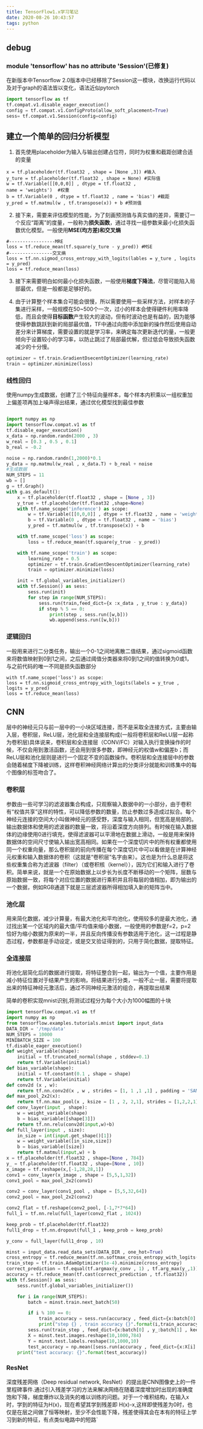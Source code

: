 ```yaml
---
title: TensorFlow1.x学习笔记
date: 2020-08-26 10:43:57
tags: python
---
```


## debug

### module 'tensorflow' has no attribute 'Session'(已修复)

在新版本中Tensorflow 2.0版本中已经移除了Session这一模块，改换运行代码以及对于graph的语法皆以变化，语法近似pytorch

``` python
import tensorflow as tf
tf.compat.v1.disable_eager_execution()
config = tf.compat.v1.ConfigProto(allow_soft_placement=True)
sess= tf.compat.v1.Session(config=config)
```

## 建立一个简单的回归分析模型

1. 首先使用placeholder为输入与输出创建占位符，同时为权重和截距创建合适的变量

``` pyhton
x = tf.placeholder(tf.float32 , shape = [None ,3]) #输入
y_ture = tf.placeholder(tf.float32 , shape = None) #实际值
w = tf.Variable([[0,0,0]] , dtype = tf.float32 , 
name = 'weights')  #权重
b = tf.Variable(0 , dtype = tf.float32 , name = 'bias') #截距
y_pred = tf.matmul(w , tf.transpose(x)) + b #预测值
```

2. 接下来，需要来评估模型的性能，为了刻画预测值与真实值的差异，需要订一个反应“距离”的度量，一般称为**损失函数**，通过寻找一组参数来最小化损失函数优化模型。一般使用**MSE(均方差)和交叉熵**

``` pyhton
#-----------------MRE
loss = tf.reduce_mean(tf.square(y_ture - y_pred)) #MSE
#----------------交叉熵
loss = tf.nn.sigmod_cross_entropy_with_logits(lables = y_ture , logits = y_pred)
loss = tf.reduce_mean(loss)
```

3. 接下来需要明白如何最小化损失函数，一般使用**梯度下降法**，尽管可能陷入局部最优，但是一般都是足够好的。

4. 由于计算整个样本集合可能会很慢，所以需要使用一些采样方法，对样本的子集进行采样，一般规模在50~500个一次，过小的样本会使得硬件利用率降低，而且会使得**目标函数**产生较大的波动，但有时波动也是有益的，因为能够使得参数跳跃到新的局部最优值，TF中通过向图中添加新的操作然后使用自动差分来计算梯度，需要设置的就是学习率，来确定每次更新迭代的量，一般更倾向于设置较小的学习率，以防止跳过了局部最优解，但过低会导致损失函数减少的十分慢。

``` python
optimizer = tf.train.GradientDsecentOptimizer(learning_rate)
train = optimizer.minimize(loss)
```

### 线性回归

使用numpy生成数据，创建了三个特征向量样本，每个样本内积乘以一组权重加上偏差项再加上噪声得出结果，通过优化模型找到最佳参数

``` python

import numpy as np
import tensorflow.compat.v1 as tf
tf.disable_eager_execution()
x_data = np.random.randn(2000 , 3)
w_real = [0.3 , 0.5 , 0.1]
b_real = -0.2

noise = np.random.randn(1,2000)*0.1
y_data = np.matmul(w_real , x_data.T) + b_real + noise
#生成数据
NUM_STEPS = 11
wb = []
g = tf.Graph()
with g.as_default():
    x = tf.placeholder(tf.float32 , shape = [None , 3])
    y_true = tf.placeholder(tf.float32 ,shape=None)
    with tf.name_scope('inference') as scope:
        w = tf.Variable([[0,0,0]] , dtype = tf.float32 , name = 'weights')
        b = tf.Variable(0 , dtype = tf.float32 , name = 'bias')
        y_pred = tf.matmul(w , tf.transpose(x)) + b

    with tf.name_scope('loss') as scope:
        loss = tf.reduce_mean(tf.square(y_true - y_pred))

    with tf.name_scope('train') as scope:
        learning_rate = 0.5
        optimizer = tf.train.GradientDescentOptimizer(learning_rate)
        train = optimizer.minimize(loss)

    init = tf.global_variables_initializer()
    with tf.Session() as sess:
        sess.run(init)
        for step in range(NUM_STEPS):
            sess.run(train,feed_dict={x :x_data , y_true : y_data})
            if step % 5 == 0:
                print(step , sess.run([w,b]))
                wb.append(sess.run([w,b]))
```

### 逻辑回归

一般用来进行二分类任务，输出一个0-1之间地离散二值结果，通过sigmoid函数来将数值映射到0到1之间，之后通过阈值分类器来将0到1之间的值转换为0或1，与之前代码的唯一不同是损失函数部分

``` pyhton
with tf.name_scope('loss') as scope:
loss = tf.nn.sigmoid_cross_entropy_with_logits(labels = y_true , logits = y_pred)
loss = tf.reduce_mean(loss)
```

## CNN

层中的神经元只与前一层中的一小块区域连接，而不是采取全连接方式，主要由输入层，卷积层，ReLU层，池化层和全连接层构成(一般将卷积层和ReLU层一起称为卷积层)具体说来，卷积层和全连接层（CONV/FC）对输入执行变换操作的时候，不仅会用到激活函数，还会用到很多参数，即神经元的权值w和偏差b；而ReLU层和池化层则是进行一个固定不变的函数操作。卷积层和全连接层中的参数会随着梯度下降被训练，这样卷积神经网络计算出的分类评分就能和训练集中的每个图像的标签吻合了。

### 卷积层

参数由一些可学习的滤波器集合构成，只观察输入数据中的一小部分，由于卷积有“权值共享”这样的特性，可以降低参数的数量，防止参数过多造成过拟合。每个神经元连接的空间大小叫做神经元的感受野，深度与输入相同，但宽高是局部的。输出数据体和使用的滤波器的数量一致，将沿着深度方向排列。有时候在输入数据体的边缘使用0进行填充，使得滤波器可以平滑地在数据上滑动，一般是用来保持数据体的空间尺寸使输入输出宽高相同。如果在一个深度切片中的所有权重都使用同一个权重向量，那么卷积层的前向传播在每个深度切片中可以看做是在计算神经元权重和输入数据体的卷积（这就是“卷积层”名字由来）。这也是为什么总是将这些权重集合称为滤波器（filter）（或卷积核（kernel）），因为它们和输入进行了卷积。简单来说，就是一个在原始数据上以步长为长度不断移动的一个矩阵，层数与原始数据一致，将每个对应位置的数据进行乘积并且将每层的值相加，即为输出的一个数据，例如RGB通道下就是三层滤波器所得相加填入新的矩阵当中。

### 池化层

用来简化数据，减少计算量，有最大池化和平均池化，使用较多的是最大池化，通过找出某一个区域内的最大值/平均值来缩小数据，一般使用的参数是f=2，p=2 恰好为缩小数据为原来的一半，并且反向传播没有参数适用于池化，这一过程是静态过程，参数都是手动设定，或是交叉验证得到的，只用于简化数据，提取特征。

### 全连接层

将池化层简化后的数据进行提取，将特征整合到一起，输出为一个值，主要作用是减小特征位置对于结果产生的影响，将结果进行分类，一般不止一层，需要将提取出来的特征神经元激活后，通过不同神经元激活的组合，再提取出结果

简单的卷积实现mnist识别,将测试过程分为每个大小为1000幅图的十块

``` python
import tensorflow.compat.v1 as tf
import numpy as np
from tensorflow.examples.tutorials.mnist import input_data
DATA_DIR = '/tmp/data'
NUM_STEPS = 10000
MINIBATCH_SIZE = 100
tf.disable_eager_execution()
def weight_variable(shape):
    initial = tf.truncated_normal(shape , stddev=0.1)
    return tf.Variable(initial)
def bias_variable(shape):
    initial = tf.constant(0.1 , shape = shape)
    return tf.Variable(initial)
def conv2d (x , w):
    return tf.nn.conv2d(x , w , strides = [1, 1 ,1 ,1] , padding = 'SAME')
def max_pool_2x2(x):
    return tf.nn.max_pool(x , ksize = [1 , 2, 2,1], strides = [1,2,2,1] , padding='SAME')
def conv_layer(input , shape):
    w = weight_variable(shape)
    b = bias_variable([shape[3]])
    return tf.nn.relu(conv2d(input,w)+b)
def full_layer(input , size):
    in_size = int(input.get_shape()[1])
    w = weight_variable([in_size,size])
    b = bias_variable([size])
    return tf.matmul(input,w) + b
x = tf.placeholder(tf.float32 , shape=[None , 784])
y_ = tf.placeholder(tf.float32 , shape=[None , 10])
x_image = tf.reshape(x,[-1,28,28,1])
conv1 = conv_layer(x_image , shape = [5,5,1,32])
conv1_pool = max_pool_2x2(conv1)

conv2 = conv_layer(conv1_pool , shape = [5,5,32,64])
conv2_pool = max_pool_2x2(conv2)

conv2_flat = tf.reshape(conv2_pool, [-1,7*7*64])
full_1 = tf.nn.relu(full_layer(conv2_flat , 1024))

keep_prob = tf.placeholder(tf.float32)
full1_drop = tf.nn.dropout(full_1 , keep_prob = keep_prob)

y_conv = full_layer(full1_drop , 10)

minst = input_data.read_data_sets(DATA_DIR , one_hot=True)
cross_entropy = tf.reduce_mean(tf.nn.softmax_cross_entropy_with_logits(logits = y_conv , labels = y_) )
train_step = tf.train.AdamOptimizer(1e-4).minimize(cross_entropy)
correct_prediction = tf.equal(tf.argmax(y_conv , 1) , tf.arg_max(y_,1))
accuracy = tf.reduce_mean(tf.cast(correct_prediction , tf.float32))
with tf.Session() as sess:
    sess.run(tf.global_variables_initializer())

    for i in range(NUM_STEPS):
        batch = minst.train.next_batch(50)

        if i % 100 == 0:
            train_accuracy = sess.run(accuracy , feed_dict={x:batch[0] , y_:batch[1] , keep_prob : 1.0})
            print("step {} , train accuracy {}".format(i,train_accuracy))
        sess.run(train_step , feed_dict={x:batch[0] , y_:batch[1] , keep_prob : 0.5})
        X = minst.test.images.reshape(10,1000,784)
        Y = minst.test.labels.reshape(10,1000,10)
        test_accuracy = np.mean([sess.run(accuracy , feed_dict={x:X[i] , y_:Y[i] , keep_prob : 1.0}) for i in range(10)])
    print("test accuracy: {}".format(test_accuracy))
```

### ResNet

深度残差网络（Deep residual network, ResNet）的提出是CNN图像史上的一件里程碑事件.通过引入残差学习的方法来解决网络在随着深度增加时出现的准确度饱和下降，梯度爆炸以及消失的难以训练的问题。对于一个堆积结构，在输入x时，学到的特征为H(x)，现在希望其学到残差即 H(x)-x,这样即使残差为0时，也仅是在层之间做了恒等映射，至少不会性能下降，残差使得其会在本有的特征上学习到新的特征，有点类似电路中的短路`